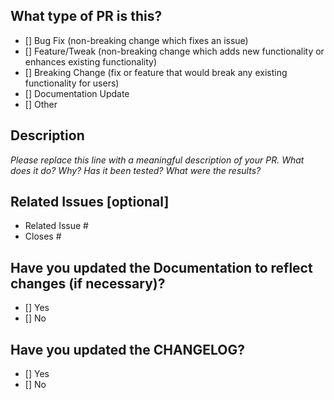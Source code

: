 <!--
    For Work In Progress Pull Requests, please use the Draft PR feature,
    see https://github.blog/2019-02-14-introducing-draft-pull-requests/ for further details.

    For a timely review/response, please avoid force-pushing additional
    commits if your PR already received reviews or comments.

    Before submitting a Pull Request, please ensure you've done the following:
    - ✅ Test your changes locally to prove they work prior to submitting PRs.
    - 👷‍♀️ Create small PRs. In most cases this will be possible.
    - 📝 Use descriptive commit messages.
    - 📗 Update the CHANGELOG and Documentation where necessary.
-->

## What type of PR is this?
<!--
    Type X in the brackets of any relevant option, for example:
    - [X] Bug Fix (non-breaking change which fixes an issue)
-->

- [] Bug Fix (non-breaking change which fixes an issue)
- [] Feature/Tweak (non-breaking change which adds new functionality or enhances existing functionality)
- [] Breaking Change (fix or feature that would break any existing functionality for users)
- [] Documentation Update
- [] Other 

## Description

_Please replace this line with a meaningful description of your PR. What does it do? Why? Has it been tested? What were the results?_

## Related Issues [optional]

<!--
    For pull requests that relate or close an issue, please include them below. 
    We like to follow [Github's guidance on linking issues to pull requests](https://docs.github.com/en/issues/tracking-your-work-with-issues/linking-a-pull-request-to-an-issue).

    For example having the text: "closes #1234" would connect the current pull request to issue 1234.
    And when the merged pull request reaches the master branch, Github will automatically close the issue.
-->
- Related Issue #
- Closes #

## Have you updated the Documentation to reflect changes (if necessary)?

<!--
    If your PR warrants Documentation changes, you are expected to make the relevant changes.
    Failure to do so will result in your PR not being approved.
    Type X in the brackets of any relevant option, for example:
    - [X] Yes
-->
- [] Yes
- [] No

## Have you updated the CHANGELOG?

<!--
    Any PR that goes beyond a minor tweak (i.e. replacing a value, fixing a typo) should have a CHANGELOG entry.
    We may ask you to update the CHANGELOG if you haven't done so.
    Type X in the brackets of any relevant option, for example:
    - [X] Ye
-->
- [] Yes
- [] No
